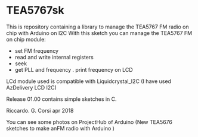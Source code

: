 # TEA5767sk
This is repository containing a library to manage the TEA5767 FM radio on chip with Arduino on I2C
With this sketch you can manage the TEA5767 FM on chip module:
- set FM frequency
- read and write internal registers
- seek
- get PLL and frequency
. print frequency on LCD

LCd module used is compatible with Liquidcrystal_I2C (I have used AzDelivery LCD I2C)

Release 01.00 contains simple sketches in C.

Riccardo. G. Corsi
apr 2018

You can see some photos on ProjectHub of Arduino (New TEA5676 sketches to make anFM radio with Arduino )
